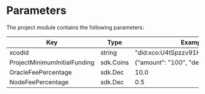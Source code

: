 # Parameters

The project module contains the following parameters:

| Key                          | Type       | Example                            |
|------------------------------|------------|------------------------------------|
| xcodid                       | string     | "did:xco:U4tSpzzv91HHqWW1YmFkHJ"   |
| ProjectMinimumInitialFunding | sdk.Coins  | {"amount": "100", "denom": "uxco"} |
| OracleFeePercentage          | sdk.Dec    | 10.0                               |
| NodeFeePercentage            | sdk.Dec    | 0.5                                |

